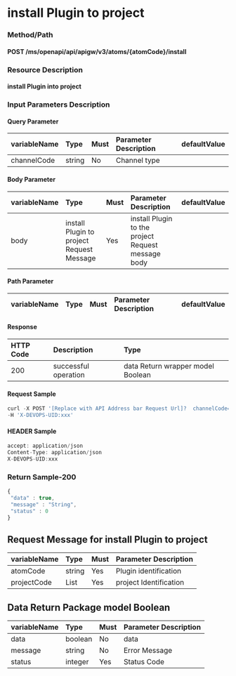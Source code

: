  # install Plugin to project 

 ### Method/Path 

 #### POST  /ms/openapi/api/apigw/v3/atoms/{atomCode}/install 

 ### Resource Description 

 #### install Plugin into project 

 ### Input Parameters Description 

 #### Query Parameter 

 | variableName| Type| Must| Parameter Description| defaultValue| 
 | :--- | :--- | :--- | :--- | :--- | 
 | channelCode | string |No| Channel type|| 

 #### Body Parameter 

 | variableName| Type| Must| Parameter Description| defaultValue| 
 | :--- | :--- | :--- | :--- | :--- | 
 | body |install Plugin to project Request Message| Yes| install Plugin to the project Request message body|| 

 #### Path Parameter 

 | variableName| Type| Must| Parameter Description| defaultValue| 
 | :--- | :--- | :--- | :--- | :--- | 


 #### Response 

 | HTTP Code| Description| Type| 
 | :--- | :--- | :--- | 
 | 200 | successful operation |data Return wrapper model Boolean| 

 #### Request Sample 

 ```javascript 
 curl -X POST '[Replace with API Address bar Request Url]?  channelCode={channelCode}' \ 
 -H 'X-DEVOPS-UID:xxx' 
 ``` 

 #### HEADER Sample 

 ```javascript 
 accept: application/json 
 Content-Type: application/json 
 X-DEVOPS-UID:xxx 
 ``` 

 ### Return Sample-200 

 ```javascript 
 { 
  "data" : true, 
  "message" : "String", 
  "status" : 0 
 } 
 ``` 

 ## Request Message for install Plugin to project 

 | variableName| Type| Must| Parameter Description| 
 | :--- | :--- | :--- | :--- | 
 | atomCode | string |Yes| Plugin identification| 
 | projectCode | List |Yes| project Identification| 

 ## Data Return Package model Boolean 

 | variableName| Type| Must| Parameter Description| 
 | :--- | :--- | :--- | :--- | 
 | data | boolean |No| data| 
 | message | string |No| Error Message| 
 | status | integer |Yes| Status Code| 